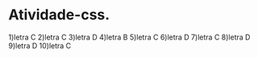 # Atividade-css.
1)letra C
2)letra C
3)letra D
4)letra B
5)letra C
6)letra D
7)letra C
8)letra D
9)letra D
10)letra C
